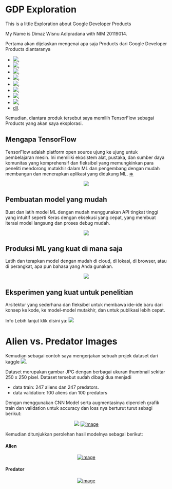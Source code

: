 # GDP Exploration
This is a little Exploration about Google Developer Products

My Name is Dimaz Wisnu Adipradana with NIM 20119014.

Pertama akan dijelaskan mengenai apa saja Products dari Google Developer Products diantaranya
- <a href="https://developer.android.com/" target="blank"><img src="https://img.shields.io/badge/Android-%233DDC84?&logo=android&logoColor=white" /></a>,
- <a href="https://cloud.google.com/" target="blank"><img src="https://img.shields.io/badge/Cloud-%234285F4?&logo=Google-Cloud&logoColor=white" /></a>,
- <a href="https://firebase.google.com/" target="blank"><img src="https://img.shields.io/badge/Firebase-%23FFCA28?&logo=firebase&logoColor=white" /></a>,
- <a href="https://flutter.dev/" target="blank"><img src="https://img.shields.io/badge/Flutter-%2302569B?&logo=flutter&logoColor=white" /></a>,
- <a href="https://cloud.google.com/maps-platform" target="blank"><img src="https://img.shields.io/badge/Maps%20Platform-%234285F4?&logo=google-maps&logoColor=white" /></a>,
- <a href="https://www.tensorflow.org/" target="blank"><img src="https://img.shields.io/badge/TensorFlow-%23FF6F00?&logo=tensorflow&logoColor=white" /></a>,
- <a href="https://developers.google.com/web" target="blank"><img src="https://img.shields.io/badge/Web-%234285F4?&logo=google&logoColor=white" /></a>,
- <a href="https://developers.google.com/youtube" target="blank"><img src="https://img.shields.io/badge/YouTube-%23FF0000?&logo=youtube&logoColor=white" /></a>,
- <a href="https://www.tensorflow.org/about">dll</a>.

Kemudian, diantara produk tersebut saya memilih TensorFlow sebagai Products yang akan saya eksplorasi.

## Mengapa TensorFlow
TensorFlow adalah platform open source ujung ke ujung untuk pembelajaran mesin. Ini memiliki ekosistem alat, pustaka, dan sumber daya komunitas yang komprehensif dan fleksibel yang memungkinkan para peneliti mendorong mutakhir dalam ML dan pengembang dengan mudah membangun dan menerapkan aplikasi yang didukung ML. <a href="https://developers.google.com/products/develop">&#8658;</a>

<p align="center">
<img src="https://www.tensorflow.org/site-assets/images/marketing/home/model.svg?" />
</p>

## Pembuatan model yang mudah
Buat dan latih model ML dengan mudah menggunakan API tingkat tinggi yang intuitif seperti Keras dengan eksekusi yang cepat, yang membuat iterasi model langsung dan proses debug mudah.

<p align="center">
<img src="https://www.tensorflow.org/site-assets/images/marketing/home/robust.svg?" />
</p>

## Produksi ML yang kuat di mana saja
Latih dan terapkan model dengan mudah di cloud, di lokasi, di browser, atau di perangkat, apa pun bahasa yang Anda gunakan.

<p align="center">
<img src="https://www.tensorflow.org/site-assets/images/marketing/home/research.svg?" />
</p>

## Eksperimen yang kuat untuk penelitian
Arsitektur yang sederhana dan fleksibel untuk membawa ide-ide baru dari konsep ke kode, ke model-model mutakhir, dan untuk publikasi lebih cepat.


Info Lebih lanjut klik disini ya: <a href="https://www.tensorflow.org/" target="blank"><img src="https://img.shields.io/badge/TensorFlow-%23FF6F00?&logo=tensorflow&logoColor=white" /></a>

# Alien vs. Predator Images

Kemudian sebagai contoh saya mengerjakan sebuah projek dataset dari kaggle <a href="https://www.kaggle.com/pmigdal/alien-vs-predator-images" target="blank"><img src="https://img.shields.io/badge/Alien%20vs.%20Predator%20images-%2320BEFF.svg?&logo=kaggle&logoColor=white" ></a>.


Dataset merupakan gambar JPG dengan berbagai ukuran thumbnail sekitar 250 x 250 pixel.
Dataset tersebut sudah dibagi dua menjadi 
- data train: 247 aliens dan 247 predators.
- data validation: 100 aliens dan 100 predators

Dengan menggunakan CNN Model serta augmentasinya diperoleh grafik train dan validation untuk accuracy dan loss nya berturut turut sebagi berikut:

<p align="center">
<a href='https://postimg.cc/xkxCdHtm' target='_blank'><img src='https://i.postimg.cc/xkxCdHtm/image.png' /></a>
<a href='https://postimg.cc/v4D8NDQH' target='_blank'><img src='https://i.postimg.cc/v4D8NDQH/image.png' border='0' alt='image'/></a>
</p>

Kemudian ditunjukkan perolehan hasil modelnya sebagai berikut:

#### Alien
<p align="center">
<a href='https://postimg.cc/JDr2pHLp' target='_blank'><img src='https://i.postimg.cc/JDr2pHLp/image.png' border='0' alt='image'/></a>
</p>

#### Predator
<p align="center">
<a href='https://postimg.cc/rKBZvPT0' target='_blank'><img src='https://i.postimg.cc/rKBZvPT0/image.png' border='0' alt='image'/></a>
</p>



